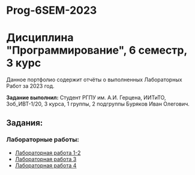# Prog-6SEM-2023
# Дисциплина "Программирование", 6 семестр, 3 курс
Данное портфолио содержит отчёты о выполненных Лабораторных Работ за 2023 год.

**Задание выполнил:** Студент РГПУ им. А.И. Герцена, ИИТиТО, 3об_ИВТ-1/20, 3 курса, 1 группы, 2 подгруппы Буряков Иван Олегович.

## Задания:

### Лабораторные работы:

* [Лабораторная работа 1-2]([https://github.com/Buryackov-Ivan/Buryakov-Ivan.github.io/blob/main/ИСР%201.1.md](https://github.com/Buryackov-Ivan/Prog-6SEM-2023/blob/main/LR_1-2/Laboratory_work_1-2.md))
* [Лабораторная работа 3]([https://github.com/Buryackov-Ivan/Buryakov-Ivan.github.io/blob/main/ИСР%201.2.md](https://github.com/Buryackov-Ivan/Prog-6SEM-2023/blob/main/LR_1-2/Laboratory_work_1-2.md))
* [Лабораторная работа 4](https://github.com/Buryackov-Ivan/Buryakov-Ivan.github.io/blob/main/ИСР%201.3.md)

